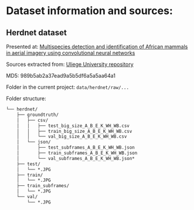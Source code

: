 # Dataset information and sources:

## Herdnet dataset

Presented at: [Multispecies detection and identification of African mammals in aerial imagery using convolutional neural networks](https://zslpublications.onlinelibrary.wiley.com/doi/full/10.1002/rse2.234)

Sources extracted from: [Uliege University repository](https://dataverse.uliege.be/dataset.xhtml?persistentId=doi:10.58119/ULG/MIRUU5)

MD5: 989b5ab2a37ead9a5b5df6a5a5aa64a1

Folder in the current project: `data/herdnet/raw/...`

Folder structure:

```txt
└── herdnet/
    ├── groundtruth/
    │   ├── csv/
    │   │   ├── test_big_size_A_B_E_K_WH_WB.csv
    │   │   ├── train_big_size_A_B_E_K_WH_WB.csv
    │   │   └── val_big_size_A_B_E_K_WH_WB.csv
    │   └── json/
    │       ├── test_subframes_A_B_E_K_WH_WB.json
    │       ├── train_subframes_A_B_E_K_WH_WB.json
    │       └── val_subframes_A_B_E_K_WH_WB.json*
    ├── test/
    │   └── *.JPG
    ├── train/
    │   └── *.JPG
    ├── train_subframes/
    │   └── *.JPG
    └── val/
        └── *.JPG
```